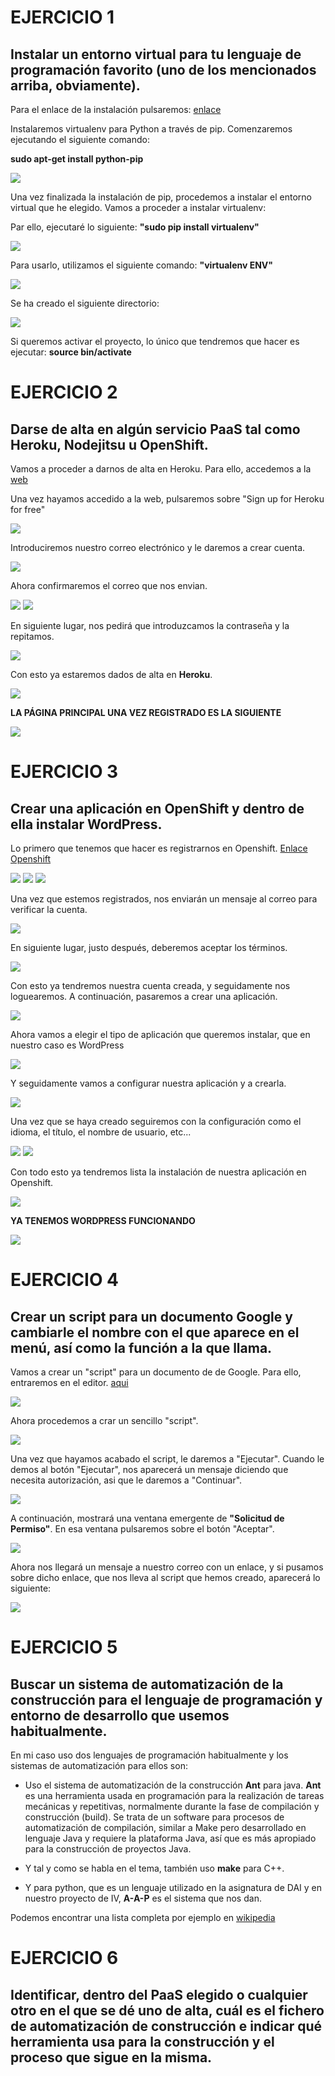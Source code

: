 # EJERCICIO 1 # 

## Instalar un entorno virtual para tu lenguaje de programación favorito (uno de los mencionados arriba, obviamente). ##

Para el enlace de la instalación pulsaremos: [enlace](https://virtualenv.pypa.io/en/latest/virtualenv.html#installation)

Instalaremos virtualenv para Python a través de pip. Comenzaremos ejecutando el siguiente comando:

__sudo apt-get install  python-pip__

<img src="https://github.com/javiergama8/Images/blob/master/Tema2-1.png">

Una vez finalizada la instalación de pip, procedemos a instalar el entorno virtual que he elegido. Vamos a proceder a instalar virtualenv:

Par ello, ejecutaré lo siguiente: __"sudo pip install virtualenv"__

<img src="https://github.com/javiergama8/Images/blob/master/Tema2-2.png">

Para usarlo, utilizamos el siguiente comando: __"virtualenv ENV"__

<img src="https://github.com/javiergama8/Images/blob/master/Tema2-3.png">

Se ha creado el siguiente directorio:

<img src="https://github.com/javiergama8/Images/blob/master/Tema2-4.png">

Si queremos activar el proyecto, lo único que tendremos que hacer es ejecutar: __source bin/activate__

# EJERCICIO 2 # 

## Darse de alta en algún servicio PaaS tal como Heroku, Nodejitsu u OpenShift. ##

Vamos a proceder a darnos de alta en Heroku. Para ello, accedemos a la [web](https://www.heroku.com/)

Una vez hayamos accedido a la web, pulsaremos sobre "Sign up for Heroku for free"

<img src="https://github.com/javiergama8/Images/blob/master/Tema2-5.png">

Introduciremos nuestro correo electrónico y le daremos a crear cuenta.

<img src="https://github.com/javiergama8/Images/blob/master/Tema2-6.png">

Ahora confirmaremos el correo que nos envian.

<img src="https://github.com/javiergama8/Images/blob/master/Tema2-7.png">

<img src="https://github.com/javiergama8/Images/blob/master/Tema2-8.png">

En siguiente lugar, nos pedirá que introduzcamos la contraseña y la repitamos.

<img src="https://github.com/javiergama8/Images/blob/master/Tema2-9.png">

Con esto ya estaremos dados de alta en __Heroku__.

<img src="https://github.com/javiergama8/Images/blob/master/Tema2-10.png">

__LA PÁGINA PRINCIPAL UNA VEZ REGISTRADO ES LA SIGUIENTE__

<img src="https://github.com/javiergama8/Images/blob/master/Tema2-11.png">

# EJERCICIO 3 #

## Crear una aplicación en OpenShift y dentro de ella instalar WordPress. ##

Lo primero que tenemos que hacer es registrarnos en Openshift. [Enlace Openshift](https://www.openshift.com/)

<img src="https://github.com/javiergama8/Images/blob/master/Proyecto1.png">

<img src="https://github.com/javiergama8/Images/blob/master/Proyecto2.png">

<img src="https://github.com/javiergama8/Images/blob/master/Proyecto3.png">

Una vez que estemos registrados, nos enviarán un mensaje al correo para verificar la cuenta.

<img src="https://github.com/javiergama8/Images/blob/master/Proyecto4.png">

En siguiente lugar, justo después, deberemos aceptar los términos.

<img src="https://github.com/javiergama8/Images/blob/master/Proyecto5.png">

Con esto ya tendremos nuestra cuenta creada, y seguidamente nos loguearemos. A continuación, pasaremos a crear una aplicación.

<img src="https://github.com/javiergama8/Images/blob/master/Proyecto7.png">

Ahora vamos a elegir el tipo de aplicación que queremos instalar, que en nuestro caso es WordPress

<img src="https://github.com/javiergama8/Images/blob/master/Proyecto8.png">

Y seguidamente vamos a configurar nuestra aplicación y a crearla.

<img src="https://github.com/javiergama8/Images/blob/master/Proyecto9.png">

Una vez que se haya creado seguiremos con la configuración como el idioma, el título, el nombre de usuario, etc...

<img src="https://github.com/javiergama8/Images/blob/master/Proyecto10.png">

<img src="https://github.com/javiergama8/Images/blob/master/Proyecto11.png">

Con todo esto ya tendremos lista la instalación de nuestra aplicación en Openshift.

<img src="https://github.com/javiergama8/Images/blob/master/Proyecto12.png">

__YA TENEMOS WORDPRESS FUNCIONANDO__

<img src="https://github.com/javiergama8/Images/blob/master/Proyecto13.png">

# EJERCICIO 4 #

## Crear un script para un documento Google y cambiarle el nombre con el que aparece en el menú, así como la función a la que llama. ##


Vamos a crear un "script" para un documento de de Google. Para ello, entraremos en el editor. [aqui](https://script.google.com/macros/d/1Co1zYaXhTEWBW_-qzGqSWlcjgBdcPoUfugk_64gnZWoRifE_mzQUKw7b/edit?splash=yes)

<img src="https://github.com/javiergama8/Images/blob/master/Tema2-12.png">

Ahora procedemos a crar un sencillo "script".

<img src="https://github.com/javiergama8/Images/blob/master/Tema2-13.png">

Una vez que hayamos acabado el script, le daremos a "Ejecutar". Cuando le demos al botón "Ejecutar", nos aparecerá un mensaje diciendo que necesita autorización, asi que le daremos a "Continuar".

<img src="https://github.com/javiergama8/Images/blob/master/Tema2-16.png">

A continuación, mostrará una ventana emergente de __"Solicitud de Permiso"__. En esa ventana pulsaremos sobre el botón "Aceptar".

<img src="https://github.com/javiergama8/Images/blob/master/Tema2-17.png">

Ahora nos llegará un mensaje a nuestro correo con un enlace, y si pusamos sobre dicho enlace, que nos lleva al script que hemos creado, aparecerá lo siguiente:

<img src="https://github.com/javiergama8/Images/blob/master/Tema2-18.png">

# EJERCICIO 5 #

## Buscar un sistema de automatización de la construcción para el lenguaje de programación y entorno de desarrollo que usemos habitualmente. ##

En mi caso uso dos lenguajes de programación habitualmente y los sistemas de automatización para ellos son:

+ Uso el sistema de automatización de la construcción __Ant__ para java. __Ant__ es una herramienta usada en programación para la realización de tareas mecánicas y repetitivas, normalmente durante la fase de compilación y construcción (build). Se trata de un software para procesos de automatización de compilación, similar a Make pero desarrollado en lenguaje Java y requiere la plataforma Java, así que es más apropiado para la construcción de proyectos Java.

+ Y tal y como se habla en el tema, también uso __make__ para C++.

+ Y para python, que es un lenguaje utilizado en la asignatura de DAI y en nuestro proyecto de IV,  __A-A-P__ es el sistema que nos dan.

Podemos encontrar una lista completa por ejemplo en [wikipedia](http://en.wikipedia.org/wiki/List_of_build_automation_software)

# EJERCICIO 6 #

## Identificar, dentro del PaaS elegido o cualquier otro en el que se dé uno de alta, cuál es el fichero de automatización de construcción e indicar qué herramienta usa para la construcción y el proceso que sigue en la misma. ##

